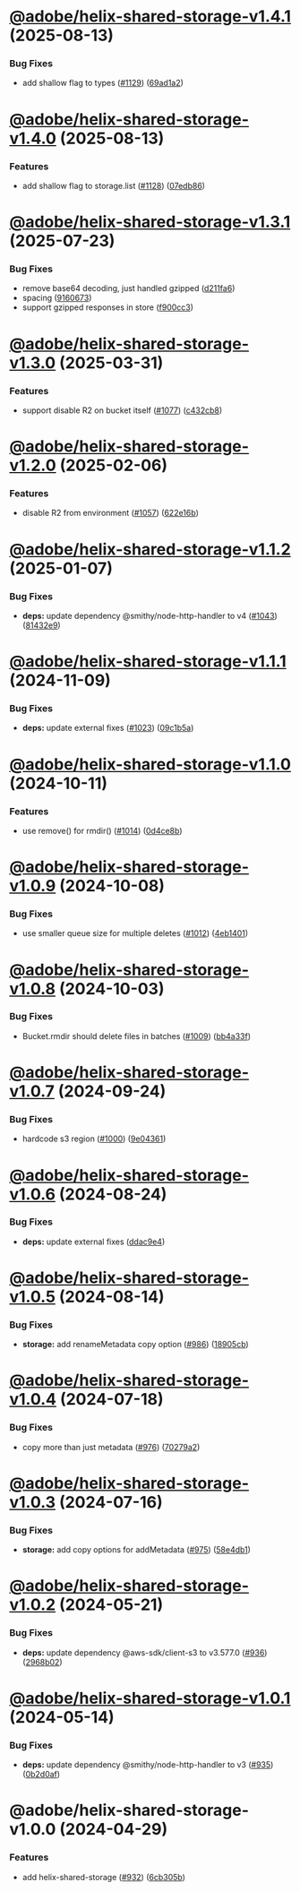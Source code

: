 # [@adobe/helix-shared-storage-v1.4.1](https://github.com/adobe/helix-shared/compare/@adobe/helix-shared-storage-v1.4.0...@adobe/helix-shared-storage-v1.4.1) (2025-08-13)


### Bug Fixes

* add shallow flag to types ([#1129](https://github.com/adobe/helix-shared/issues/1129)) ([69ad1a2](https://github.com/adobe/helix-shared/commit/69ad1a27e0a4e0ac394339563f7d20a75a370607))

# [@adobe/helix-shared-storage-v1.4.0](https://github.com/adobe/helix-shared/compare/@adobe/helix-shared-storage-v1.3.1...@adobe/helix-shared-storage-v1.4.0) (2025-08-13)


### Features

* add shallow flag to storage.list ([#1128](https://github.com/adobe/helix-shared/issues/1128)) ([07edb86](https://github.com/adobe/helix-shared/commit/07edb8656117f64225be42a6cf69c97c251c58c1))

# [@adobe/helix-shared-storage-v1.3.1](https://github.com/adobe/helix-shared/compare/@adobe/helix-shared-storage-v1.3.0...@adobe/helix-shared-storage-v1.3.1) (2025-07-23)


### Bug Fixes

* remove base64 decoding, just handled gzipped ([d211fa6](https://github.com/adobe/helix-shared/commit/d211fa6a7b0ec27c5bd103706a0329b249342aeb))
* spacing ([9160673](https://github.com/adobe/helix-shared/commit/91606732d6a7b1758fea95d8d1e238d5ba45fc0c))
* support gzipped responses in store ([f900cc3](https://github.com/adobe/helix-shared/commit/f900cc3bab2d63adf4a486ad5f87b4c108d59b23))

# [@adobe/helix-shared-storage-v1.3.0](https://github.com/adobe/helix-shared/compare/@adobe/helix-shared-storage-v1.2.0...@adobe/helix-shared-storage-v1.3.0) (2025-03-31)


### Features

* support disable R2 on bucket itself ([#1077](https://github.com/adobe/helix-shared/issues/1077)) ([c432cb8](https://github.com/adobe/helix-shared/commit/c432cb8093ab6b6df676d2ea285b8b102f5b5bd1))

# [@adobe/helix-shared-storage-v1.2.0](https://github.com/adobe/helix-shared/compare/@adobe/helix-shared-storage-v1.1.2...@adobe/helix-shared-storage-v1.2.0) (2025-02-06)


### Features

* disable R2 from environment ([#1057](https://github.com/adobe/helix-shared/issues/1057)) ([622e16b](https://github.com/adobe/helix-shared/commit/622e16b6c158e0699c40db30f2727bec88b87d0f))

# [@adobe/helix-shared-storage-v1.1.2](https://github.com/adobe/helix-shared/compare/@adobe/helix-shared-storage-v1.1.1...@adobe/helix-shared-storage-v1.1.2) (2025-01-07)


### Bug Fixes

* **deps:** update dependency @smithy/node-http-handler to v4 ([#1043](https://github.com/adobe/helix-shared/issues/1043)) ([81432e9](https://github.com/adobe/helix-shared/commit/81432e96c81c1a413cdcb7734a2da28906e07dcd))

# [@adobe/helix-shared-storage-v1.1.1](https://github.com/adobe/helix-shared/compare/@adobe/helix-shared-storage-v1.1.0...@adobe/helix-shared-storage-v1.1.1) (2024-11-09)


### Bug Fixes

* **deps:** update external fixes ([#1023](https://github.com/adobe/helix-shared/issues/1023)) ([09c1b5a](https://github.com/adobe/helix-shared/commit/09c1b5a7d2d82e35baa31dfdce23465dea2b72a4))

# [@adobe/helix-shared-storage-v1.1.0](https://github.com/adobe/helix-shared/compare/@adobe/helix-shared-storage-v1.0.9...@adobe/helix-shared-storage-v1.1.0) (2024-10-11)


### Features

* use remove() for rmdir() ([#1014](https://github.com/adobe/helix-shared/issues/1014)) ([0d4ce8b](https://github.com/adobe/helix-shared/commit/0d4ce8bc5680437b77829ccb33be02fb92d18a8a))

# [@adobe/helix-shared-storage-v1.0.9](https://github.com/adobe/helix-shared/compare/@adobe/helix-shared-storage-v1.0.8...@adobe/helix-shared-storage-v1.0.9) (2024-10-08)


### Bug Fixes

* use smaller queue size for multiple deletes ([#1012](https://github.com/adobe/helix-shared/issues/1012)) ([4eb1401](https://github.com/adobe/helix-shared/commit/4eb140196ae9151f6ddf7ff765bc20cf97cf77e8))

# [@adobe/helix-shared-storage-v1.0.8](https://github.com/adobe/helix-shared/compare/@adobe/helix-shared-storage-v1.0.7...@adobe/helix-shared-storage-v1.0.8) (2024-10-03)


### Bug Fixes

* Bucket.rmdir should delete files in batches ([#1009](https://github.com/adobe/helix-shared/issues/1009)) ([bb4a33f](https://github.com/adobe/helix-shared/commit/bb4a33f45a736b237ba3c7518ded826a23ab6cee))

# [@adobe/helix-shared-storage-v1.0.7](https://github.com/adobe/helix-shared/compare/@adobe/helix-shared-storage-v1.0.6...@adobe/helix-shared-storage-v1.0.7) (2024-09-24)


### Bug Fixes

* hardcode s3 region ([#1000](https://github.com/adobe/helix-shared/issues/1000)) ([9e04361](https://github.com/adobe/helix-shared/commit/9e04361e6a12c8825eddd7c420c08321e980c678))

# [@adobe/helix-shared-storage-v1.0.6](https://github.com/adobe/helix-shared/compare/@adobe/helix-shared-storage-v1.0.5...@adobe/helix-shared-storage-v1.0.6) (2024-08-24)


### Bug Fixes

* **deps:** update external fixes ([ddac9e4](https://github.com/adobe/helix-shared/commit/ddac9e44dbf93aae0c5cb3825a7b23dd621f8a9f))

# [@adobe/helix-shared-storage-v1.0.5](https://github.com/adobe/helix-shared/compare/@adobe/helix-shared-storage-v1.0.4...@adobe/helix-shared-storage-v1.0.5) (2024-08-14)


### Bug Fixes

* **storage:** add renameMetadata copy option ([#986](https://github.com/adobe/helix-shared/issues/986)) ([18905cb](https://github.com/adobe/helix-shared/commit/18905cb7f07a9ccdff54544351d8911cb0b828e3))

# [@adobe/helix-shared-storage-v1.0.4](https://github.com/adobe/helix-shared/compare/@adobe/helix-shared-storage-v1.0.3...@adobe/helix-shared-storage-v1.0.4) (2024-07-18)


### Bug Fixes

* copy more than just metadata ([#976](https://github.com/adobe/helix-shared/issues/976)) ([70279a2](https://github.com/adobe/helix-shared/commit/70279a249d9484ec03569bee442dfa030d6859c6))

# [@adobe/helix-shared-storage-v1.0.3](https://github.com/adobe/helix-shared/compare/@adobe/helix-shared-storage-v1.0.2...@adobe/helix-shared-storage-v1.0.3) (2024-07-16)


### Bug Fixes

* **storage:** add copy options for addMetadata ([#975](https://github.com/adobe/helix-shared/issues/975)) ([58e4db1](https://github.com/adobe/helix-shared/commit/58e4db14210238f10815da7a1dfe9788b8b9dc66))

# [@adobe/helix-shared-storage-v1.0.2](https://github.com/adobe/helix-shared/compare/@adobe/helix-shared-storage-v1.0.1...@adobe/helix-shared-storage-v1.0.2) (2024-05-21)


### Bug Fixes

* **deps:** update dependency @aws-sdk/client-s3 to v3.577.0 ([#936](https://github.com/adobe/helix-shared/issues/936)) ([2968b02](https://github.com/adobe/helix-shared/commit/2968b02a15332dce849a2b997ca0c0d34210ede9))

# [@adobe/helix-shared-storage-v1.0.1](https://github.com/adobe/helix-shared/compare/@adobe/helix-shared-storage-v1.0.0...@adobe/helix-shared-storage-v1.0.1) (2024-05-14)


### Bug Fixes

* **deps:** update dependency @smithy/node-http-handler to v3 ([#935](https://github.com/adobe/helix-shared/issues/935)) ([0b2d0af](https://github.com/adobe/helix-shared/commit/0b2d0af069bfc4d7b3a1e69ca24324b35115a8be))

# @adobe/helix-shared-storage-v1.0.0 (2024-04-29)


### Features

* add helix-shared-storage ([#932](https://github.com/adobe/helix-shared/issues/932)) ([6cb305b](https://github.com/adobe/helix-shared/commit/6cb305bee89225648b88d25278577ddcaa207f95))
